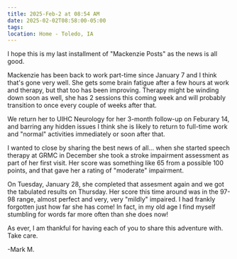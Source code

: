 ```yaml
---
title: 2025-Feb-2 at 08:54 AM
date: 2025-02-02T08:58:00-05:00
tags:
location: Home - Toledo, IA
---
```

I hope this is my last installment of "Mackenzie Posts" as the news is all good.     

Mackenzie has been back to work part-time since January 7 and I think that's gone very well.  She gets some brain fatigue after a few hours at work and therapy, but that too has been improving.  Therapy might be winding down soon as well, she has 2 sessions this coming week and will probably transition to once every couple of weeks after that.   

We return her to UIHC Neurology for her 3-month follow-up on Feburary 14, and barring any hidden issues I think she is likely to return to full-time work and "normal" activities immediately or soon after that.  

I wanted to close by sharing the best news of all... when she started speech therapy at GRMC in December she took a stroke impairment assessment as part of her first visit.  Her score was something like 65 from a possible 100 points, and that gave her a rating of "moderate" impairment.  

On Tuesday, January 28, she completed that assesment again and we got the tabulated results on Thursday.  Her score this time around was in the 97-98 range, almost perfect and very, very "mildly" impaired.  I had frankly forgotten just how far she has come!  In fact, in my old age I find myself stumbling for words far more often than she does now!   

As ever, I am thankful for having each of you to share this adventure with.  Take care.  

-Mark M.

